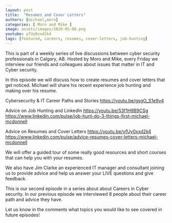 ```yaml
---
layout: post
title:  "Resumes and Cover Letters"
authors: [michael,moro]
categories: [ Moro and Mike ]
image: assets/images/2020-05-08.png
youtube: yfUy0xxd2k4
tags: [featured, careers, resumes, cover-letters, job-hunting]
---
```

This is part of a weekly series of live discussions between cyber security professionals in Calgary, AB. Hosted by Moro and Mike, every Friday we interview our friends and colleagues about issues that matter in IT and Cyber security.

In this episode we will discuss how to create resumes and cover letters that get noticed. Michael will share his recent experience job hunting and making over his resume. 

Cybersecurity & IT Career Paths and Stories
  <https://youtu.be/gsgO_S1e9v4>

Advice on Job Hunting and LinkedIn
  <https://youtu.be/53f1H9B9CSg>
  <https://www.linkedin.com/pulse/job-hunt-do-3-things-first-michael-mcdonnell>

Advice on Resumes and Cover Letters
  <https://youtu.be/yfUy0xxd2k4>
  <https://www.linkedin.com/pulse/advice-resumes-cover-letters-michael-mcdonnell>

We will offer a guided tour of some really good resources and short courses that can help you with your resumes.

We also have Jim Clarke an experienced IT manager and consultant joining us to provide advice and help us answer your LIVE questions and give feedback.

This is our second episode in a series about about Careers in Cyber security. In our previous episode we interviewed 8 people about their career path and advice they have.

Let us know in the comments what topics you would like to see covered in future episodes!

